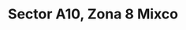 ---
title: Sector A10, Zona 8 Mixco
url: /sector-a10-zona-8-mixco/
latitude: 14.603
longitude: -90.593
---